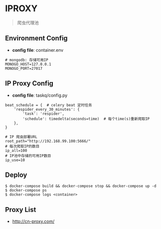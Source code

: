 # IPROXY

> 爬虫代理池

## Environment Config

+ **config file**: container.env

```
# mongodb: 存储可用IP
MONOGO_HOST=127.0.0.1
MONOGO_PORT=27017
```

## IP Proxy Config

+ **config file**: taskq/config.py

```
beat_schedule = {  # celery beat 定时任务
    'respider_every_30_minutes': {
        'task': 'respider',
        'schedule': timedelta(seconds=time)  # 每个time(s)重新爬取IP
    },
}

# IP 爬虫部署URL
root_path="http://192.168.99.100:5666/"
# 每次爬取IP的数目
ip_all=100
# IP池中存储的可用IP数目
ip_use=10
```

## Deploy

```shell
$ docker-compose build && docker-compose stop && docker-compose up -d
$ docker-compose ps
$ docker-compose logs <container>
```

## Proxy List

+ http://cn-proxy.com/
